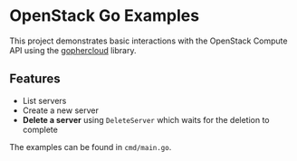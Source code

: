 # OpenStack Go Examples

This project demonstrates basic interactions with the OpenStack Compute API using the [gophercloud](https://github.com/gophercloud/gophercloud) library.

## Features

- List servers
- Create a new server
- **Delete a server** using `DeleteServer` which waits for the deletion to complete

The examples can be found in `cmd/main.go`.
